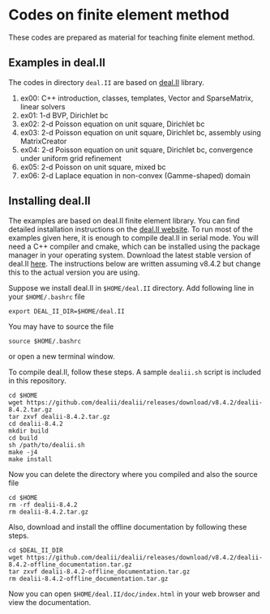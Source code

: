 # Codes on finite element method
These codes are prepared as material for teaching finite element method.

## Examples in deal.II

The codes in directory `deal.II` are based on [deal.II](http://www.dealii.org) library.

1. ex00: C++ introduction, classes, templates, Vector and SparseMatrix, linear solvers
1. ex01: 1-d BVP, Dirichlet bc
1. ex02: 2-d Poisson equation on unit square, Dirichlet bc
1. ex03: 2-d Poisson equation on unit square, Dirichlet bc, assembly using MatrixCreator
1. ex04: 2-d Poisson equation on unit square, Dirichlet bc, convergence under uniform grid refinement
1. ex05: 2-d Poisson on unit square, mixed bc
1. ex06: 2-d Laplace equation in non-convex (Gamme-shaped) domain

## Installing deal.II
The examples are based on deal.II finite element library. You can find detailed installation instructions on the [deal.II website](http://www.dealii.org/developer/readme.html). To run most of the examples given here, it is enough to compile deal.II in serial mode. You will need a C++ compiler and cmake, which can be installed using the package manager in your operating system. Download the latest stable version of deal.II [here](https://github.com/dealii/dealii/releases). The instructions below are written assuming v8.4.2 but change this to the actual version you are using.

Suppose we install deal.II in `$HOME/deal.II` directory. Add following line in your `$HOME/.bashrc` file
```
export DEAL_II_DIR=$HOME/deal.II
```
You may have to source the file
```
source $HOME/.bashrc
```
or open a new terminal window.

To compile deal.II, follow these steps. A sample `dealii.sh` script is included in this repository.
```
cd $HOME
wget https://github.com/dealii/dealii/releases/download/v8.4.2/dealii-8.4.2.tar.gz
tar zxvf dealii-8.4.2.tar.gz
cd dealii-8.4.2
mkdir build
cd build
sh /path/to/dealii.sh
make -j4
make install
```
Now you can delete the directory where you compiled and also the source file
```
cd $HOME
rm -rf dealii-8.4.2
rm dealii-8.4.2.tar.gz
```
Also, download and install the offline documentation by following these steps.
```
cd $DEAL_II_DIR
wget https://github.com/dealii/dealii/releases/download/v8.4.2/dealii-8.4.2-offline_documentation.tar.gz
tar zxvf dealii-8.4.2-offline_documentation.tar.gz
rm dealii-8.4.2-offline_documentation.tar.gz
```
Now you can open `$HOME/deal.II/doc/index.html` in your web browser and view the documentation.
